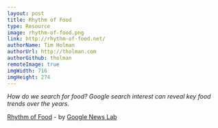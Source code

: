 ```yaml
---
layout: post
title: Rhythm of Food
type: Resource
image: rhythm-of-food.png
link: http://rhythm-of-food.net/
authorName: Tim Holman
authorUrl: http://tholman.com
authorGithub: tholman
remoteImage: true
imgWidth: 716
imgHeight: 274
---
```


_How do we search for food? Google search interest can reveal key food trends over the years._

[Rhythm of Food](http://rhythm-of-food.net/) - by [Google News Lab](https://newslab.withgoogle.com/)
